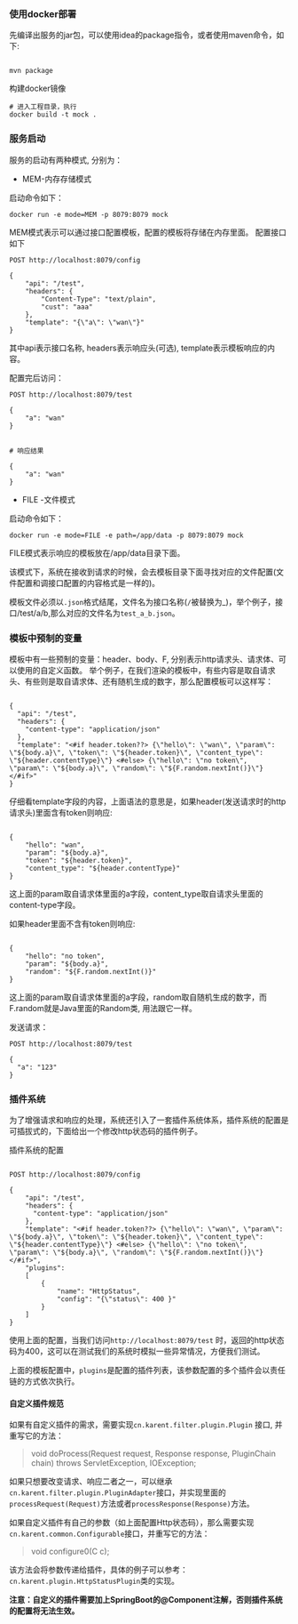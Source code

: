 ### 使用docker部署

先编译出服务的jar包，可以使用idea的package指令，或者使用maven命令，如下:

```shell

mvn package

```

构建docker镜像
```shell
# 进入工程目录，执行
docker build -t mock .
```

### 服务启动

服务的启动有两种模式, 分别为：

- MEM-内存存储模式

启动命令如下：
```shell
docker run -e mode=MEM -p 8079:8079 mock
```

MEM模式表示可以通过接口配置模板，配置的模板将存储在内存里面。
配置接口如下

```shell
POST http://localhost:8079/config

{
    "api": "/test",
    "headers": {
        "Content-Type": "text/plain",
        "cust": "aaa"
    }, 
    "template": "{\"a\": \"wan\"}"
}
```
其中api表示接口名称, headers表示响应头(可选), template表示模板响应的内容。

配置完后访问：
```shell
POST http://localhost:8079/test

{
    "a": "wan"
}


# 响应结果

{
    "a": "wan"
}
```

- FILE -文件模式

启动命令如下：

```shell
docker run -e mode=FILE -e path=/app/data -p 8079:8079 mock
```

FILE模式表示响应的模板放在/app/data目录下面。

该模式下，系统在接收到请求的时候，会去模板目录下面寻找对应的文件配置(文件配置和调接口配置的内容格式是一样的)。

模板文件必须以`.json`格式结尾，文件名为接口名称(`/`被替换为_)，举个例子，接口/test/a/b,那么对应的文件名为`test_a_b.json`。


### 模板中预制的变量
模板中有一些预制的变量：header、body、F, 分别表示http请求头、请求体、可以使用的自定义函数。
举个例子，在我们渲染的模板中，有些内容是取自请求头、有些则是取自请求体、还有随机生成的数字，那么配置模板可以这样写：
```shell

{
  "api": "/test",
  "headers": {
    "content-type": "application/json"
  },
  "template": "<#if header.token??> {\"hello\": \"wan\", \"param\": \"${body.a}\", \"token\": \"${header.token}\", \"content_type\": \"${header.contentType}\"} <#else> {\"hello\": \"no token\", \"param\": \"${body.a}\", \"random\": \"${F.random.nextInt()}\"} </#if>"
}

```
仔细看template字段的内容，上面语法的意思是，如果header(发送请求时的http请求头)里面含有token则响应:
```shell

{
    "hello": "wan",
    "param": "${body.a}",
    "token": "${header.token}",
    "content_type": "${header.contentType}"
}

```
这上面的param取自请求体里面的a字段，content_type取自请求头里面的content-type字段。

如果header里面不含有token则响应:

```shell

{
    "hello": "no token",
    "param": "${body.a}",
    "random": "${F.random.nextInt()}"
}

```
这上面的param取自请求体里面的a字段，random取自随机生成的数字，而F.random就是Java里面的Random类, 用法跟它一样。

发送请求：
```shell
POST http://localhost:8079/test

{
  "a": "123"
}

```

### 插件系统
为了增强请求和响应的处理，系统还引入了一套插件系统体系，插件系统的配置是可插拔式的，下面给出一个修改http状态码的插件例子。

插件系统的配置
```shell

POST http://localhost:8079/config

{
    "api": "/test",
    "headers": {
      "content-type": "application/json"
    },
    "template": "<#if header.token??> {\"hello\": \"wan\", \"param\": \"${body.a}\", \"token\": \"${header.token}\", \"content_type\": \"${header.contentType}\"} <#else> {\"hello\": \"no token\", \"param\": \"${body.a}\", \"random\": \"${F.random.nextInt()}\"} </#if>",
    "plugins":
    [
        {
            "name": "HttpStatus",
            "config": "{\"status\": 400 }"
        }
    ]
}

```

使用上面的配置，当我们访问`http://localhost:8079/test` 时，返回的http状态码为400，这可以在测试我们的系统时模拟一些异常情况，方便我们测试。

上面的模板配置中，`plugins`是配置的插件列表，该参数配置的多个插件会以责任链的方式依次执行。

#### 自定义插件规范
如果有自定义插件的需求，需要实现`cn.karent.filter.plugin.Plugin` 接口, 并重写它的方法：
> void doProcess(Request request, Response response, PluginChain chain) throws ServletException, IOException; 


如果只想要改变请求、响应二者之一，可以继承`cn.karent.filter.plugin.PluginAdapter`接口，并实现里面的`processRequest(Request)`方法或者`processResponse(Response)`方法。

如果自定义插件有自己的参数（如上面配置Http状态码），那么需要实现`cn.karent.common.Configurable`接口，并重写它的方法：
>  void configure0(C c);

该方法会将参数传递给插件，具体的例子可以参考：`cn.karent.plugin.HttpStatusPlugin`类的实现。


**注意：自定义的插件需要加上SpringBoot的@Component注解，否则插件系统的配置将无法生效。**